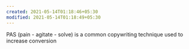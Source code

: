 ```yaml
---
created: 2021-05-14T01:18:46+05:30
modified: 2021-05-14T01:18:49+05:30
---
```


PAS (pain - agitate - solve) is a common copywriting technique used to increase conversion